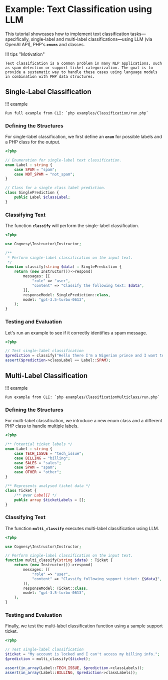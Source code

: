 # Example: Text Classification using LLM

This tutorial showcases how to implement text classification tasks—specifically, single-label and multi-label classifications—using LLM (via OpenAI API), PHP's **`enums`** and classes.

!!! tips "Motivation"

    Text classification is a common problem in many NLP applications, such as spam detection or support ticket categorization. The goal is to provide a systematic way to handle these cases using language models in combination with PHP data structures.


## Single-Label Classification

!!! example

    Run full example from CLI: `php examples/Classification/run.php`


### Defining the Structures

For single-label classification, we first define an **`enum`** for possible labels and a PHP class for the output.

```php
<?php

// Enumeration for single-label text classification. 
enum Label : string {
    case SPAM = "spam";
    case NOT_SPAM = "not_spam";
}

// Class for a single class label prediction. 
class SinglePrediction {
    public Label $classLabel;
}
```

### Classifying Text

The function **`classify`** will perform the single-label classification.

```php
<?php

use Cognesy\Instructor\Instructor;

/**
 * Perform single-label classification on the input text. 
 */
function classify(string $data) : SinglePrediction {
    return (new Instructor())->respond(
        messages: [[
            "role" => "user",
            "content" => "Classify the following text: $data",
        ]],
        responseModel: SinglePrediction::class,
        model: "gpt-3.5-turbo-0613",
    );
}
```

### Testing and Evaluation

Let's run an example to see if it correctly identifies a spam message.

```php
<?php

// Test single-label classification
$prediction = classify("Hello there I'm a Nigerian prince and I want to give you money");
assert($prediction->classLabel == Label::SPAM);
```

## Multi-Label Classification

!!! example

    Run example from CLI: `php examples/ClassificationMulticlass/run.php`


### Defining the Structures

For multi-label classification, we introduce a new enum class and a different PHP class to handle multiple labels.

```php
<?php

/** Potential ticket labels */
enum Label : string {
    case TECH_ISSUE = "tech_issue";
    case BILLING = "billing";
    case SALES = "sales";
    case SPAM = "spam";
    case OTHER = "other";
}

/** Represents analysed ticket data */
class Ticket {
    /** @var Label[] */
    public array $ticketLabels = [];
}
```


### Classifying Text

The function **`multi_classify`** executes multi-label classification using LLM.

```php
<?php

use Cognesy\Instructor\Instructor;

// Perform single-label classification on the input text.
function multi_classify(string $data) : Ticket {
    return (new Instructor())->respond(
        messages: [[
            "role" => "user",
            "content" => "Classify following support ticket: {$data}",
        ]],
        responseModel: Ticket::class,
        model: "gpt-3.5-turbo-0613",
    );
}
```

### Testing and Evaluation

Finally, we test the multi-label classification function using a sample support ticket.

```php
<?php

// Test single-label classification
$ticket = "My account is locked and I can't access my billing info.";
$prediction = multi_classify($ticket);

assert(in_array(Label::TECH_ISSUE, $prediction->classLabels));
assert(in_array(Label::BILLING, $prediction->classLabels));
```
